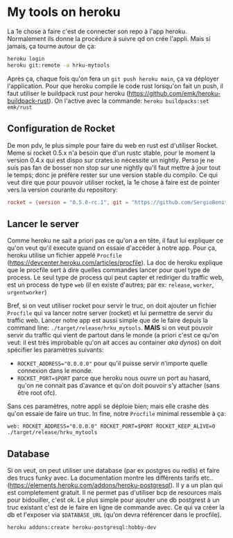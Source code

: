 # My tools on heroku

La 1e chose à faire c'est de connecter son repo à l'app heroku. Normalement 
ils donne la procédure à suivre qd on crée l'appli. Mais si jamais, ça tourne
autour de ça: 

```bash
heroku login
heroku git:remote -a hrku-mytools
```

Après ça, chaque fois qu'on fera un `git push heroku main`, ça va déployer 
l'application. Pour que heroku compile le code rust lorsqu'on fait un push, il 
faut utiliser le buildpack rust pour heroku (https://github.com/emk/heroku-buildpack-rust). 
On l'active avec la commande: `heroku buildpacks:set emk/rust`

## Configuration de Rocket
De mon pdv, le plus simple pour faire du web en rust est d'utiliser Rocket.
Meme si rocket 0.5.x n'a besoin que d'un rustc stable, pour le moment la version
0.4.x qui est dispo sur crates.io nécessite un nightly. Perso je ne suis pas fan
de bosser non stop sur une nightly qu'il faut mettre à jour tout le temps; donc
je préfère rester sur une version stable du compilo. Ce qui veut dire que pour
pouvoir utiliser rocket, la 1e chose à faire est de pointer vers la version
courante du repository: 

```toml
rocket = {version = "0.5.0-rc.1", git = "https://github.com/SergioBenitez/Rocket"}
```

## Lancer le server
Comme heroku ne sait a priori pas ce qu'on a en tête, il faut lui expliquer ce
qu'on veut qu'il execute quand on essaie d'accéder à notre app. Pour ça, heroku
utilise un fichier appelé `Procfile` (https://devcenter.heroku.com/articles/procfile).
La doc de heroku explique que le procfile sert à dire quelles commandes lancer 
pour quel type de process. Le seul type de process qui peut capter et rediriger
du traffic web, est un process de type `web` (il en existe d'autres; par ex: 
`release`, `worker`, `urgentworker`)

Bref, si on veut utiliser rocket pour servir le truc, on doit ajouter un fichier
`Procfile` qui va lancer notre server (rocket) et lui permettre de servir du 
traffic web. Lancer notre app est aussi simple que de le faire depuis la command
line: `./target/release/hrku_mytools`. **MAIS** si on veut pouvoir servir du
traffic qui vient de partout dans le monde (a priori c'est ce qu'on veut: il est
très improbable qu'on ait acces au container _aka dynos_) on doit spécifier les 
paramètres suivants: 

* `ROCKET_ADDRESS="0.0.0.0"` pour qu'il puisse servir n'importe quelle connexion
    dans le monde.
* `ROCKET_PORT=$PORT` parce que heroku nous ouvre un port au hasard, qu'on ne 
    connait pas d'avance et qu'on doit pouvoir s'y attacher (sans être root ofc).

Sans ces paramètres, notre appli se déploie bien; mais elle crashe dès qu'on
essaie de faire un truc. In fine, notre `Procfile` minimal ressemble à ça:

```
web: ROCKET_ADDRESS="0.0.0.0" ROCKET_PORT=$PORT ROCKET_KEEP_ALIVE=0 ./target/release/hrku_mytools
```

## Database
Si on veut, on peut utiliser une database (par ex postgres ou redis) et faire 
des trucs funky avec. La documentation montre les différents tarifs etc.. 
(https://elements.heroku.com/addons/heroku-postgresql). Il y a un plan qui est
completement gratuit. Il ne permet pas d'utiliser bcp de resources mais pour
bidouiller, c'est ok. Le plus simple pour ajouter une db postgrest à un 
truc existant c'est de le faire en ligne de commande avec. Ce qui va créer la
db et l'exposer via `$DATABASE_URL` (qu'on devra référencer dans le procfile).

```bash
heroku addons:create heroku-postgresql:hobby-dev 
```